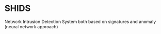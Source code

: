# SHIDS
Network Intrusion Detection System both based on signatures and anomaly (neural network approach)
